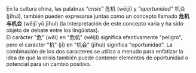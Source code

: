 En la cultura china, las palabras <i>"crisis"</i> 危机 (wēijī) y <i>"oportunidad"</i> 机会 (jīhuì), también pueden expresarse juntas como un concepto llamado <b>危机与机会</b> (wēijī yǔ jīhuì) (la interpretación de este concepto varía y ha sido objeto de debate entre los lingüistas).
<br>
El carácter "危" (wēi) en "危机" (wēijī) significa efectivamente "peligro", pero el carácter "机" (jī) en "机会" (jīhuì) significa "oportunidad". La combinación de los dos caracteres se utiliza a menudo para enfatizar la idea de que la crisis también puede contener elementos de oportunidad o potencial para un cambio positivo.